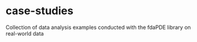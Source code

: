 # case-studies
Collection of data analysis examples conducted with the fdaPDE library on real-world data
